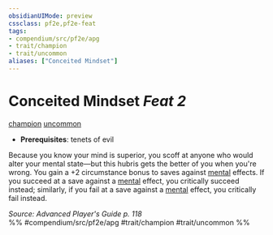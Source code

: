 ```yaml
---
obsidianUIMode: preview
cssclass: pf2e,pf2e-feat
tags:
- compendium/src/pf2e/apg
- trait/champion
- trait/uncommon
aliases: ["Conceited Mindset"]
---
```

# Conceited Mindset  *Feat 2*  
[champion](../../rules/traits/champion.md)  [uncommon](../../rules/traits/uncommon.md)  

- **Prerequisites**: tenets of evil

Because you know your mind is superior, you scoff at anyone who would alter your mental state—but this hubris gets the better of you when you're wrong. You gain a +2 circumstance bonus to saves against [mental](../../rules/traits/mental.md) effects. If you succeed at a save against a [mental](../../rules/traits/mental.md) effect, you critically succeed instead; similarly, if you fail at a save against a [mental](../../rules/traits/mental.md) effect, you critically fail instead.

*Source: Advanced Player's Guide p. 118*  
%% #compendium/src/pf2e/apg #trait/champion #trait/uncommon %%